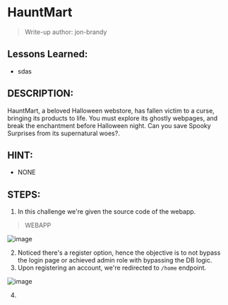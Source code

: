 # HauntMart
> Write-up author: jon-brandy

## Lessons Learned:
- sdas

## DESCRIPTION:
HauntMart, a beloved Halloween webstore, has fallen victim to a curse, bringing its products to life. 
You must explore its ghostly webpages, and break the enchantment before Halloween night. 
Can you save Spooky Surprises from its supernatural woes?.

## HINT:
- NONE

## STEPS:
1. In this challenge we're given the source code of the webapp.

> WEBAPP

![image](https://github.com/jon-brandy/hackthebox/assets/70703371/34f4b839-23ec-46bf-af6f-dd4df4a658d8)


2. Noticed there's a register option, hence the objective is to not bypass the login page or achieved admin role with bypassing the DB logic.
3. Upon registering an account, we're redirected to `/home` endpoint.

![image](https://github.com/jon-brandy/hackthebox/assets/70703371/cbca3127-57f4-48e1-b571-d12a1c0c896b)


4. 
